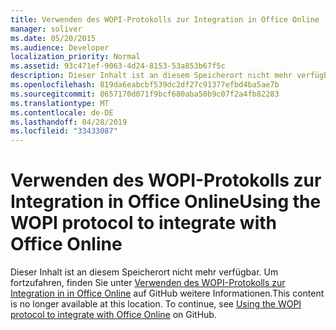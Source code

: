 ```yaml
---
title: Verwenden des WOPI-Protokolls zur Integration in Office Online
manager: soliver
ms.date: 05/20/2015
ms.audience: Developer
localization_priority: Normal
ms.assetid: 93c471ef-9063-4d24-8153-53a853b67f5c
description: Dieser Inhalt ist an diesem Speicherort nicht mehr verfügbar. Um fortzufahren, finden Sie unter Verwenden des WOPI-Protokolls zur Integration in in Office Online auf GitHub weitere Informationen.
ms.openlocfilehash: 819da6eabcbf539dc2df27c91377efbd4ba5ae7b
ms.sourcegitcommit: 8657170d071f9bcf680aba50b9c07f2a4fb82283
ms.translationtype: MT
ms.contentlocale: de-DE
ms.lasthandoff: 04/28/2019
ms.locfileid: "33433087"
---
```

# <a name="using-the-wopi-protocol-to-integrate-with-office-online"></a><span data-ttu-id="5eb21-104">Verwenden des WOPI-Protokolls zur Integration in Office Online</span><span class="sxs-lookup"><span data-stu-id="5eb21-104">Using the WOPI protocol to integrate with Office Online</span></span>

<span data-ttu-id="5eb21-p102">Dieser Inhalt ist an diesem Speicherort nicht mehr verfügbar. Um fortzufahren, finden Sie unter [Verwenden des WOPI-Protokolls zur Integration in in Office Online](https://wopi.readthedocs.org/en/latest/intro.html) auf GitHub weitere Informationen.</span><span class="sxs-lookup"><span data-stu-id="5eb21-p102">This content is no longer available at this location. To continue, see [Using the WOPI protocol to integrate with Office Online](https://wopi.readthedocs.org/en/latest/intro.html) on GitHub.</span></span> 
  

